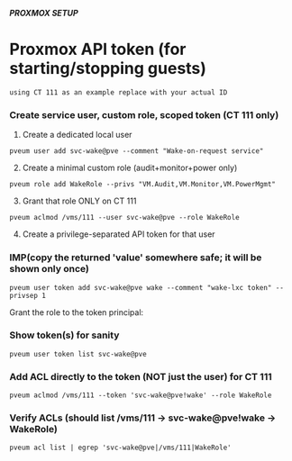 ***PROXMOX SETUP***

# Proxmox API token (for starting/stopping guests)
```using CT 111 as an example replace with your actual ID```
### Create service user, custom role, scoped token (CT 111 only)

1.  Create a dedicated local user

```
pveum user add svc-wake@pve --comment "Wake-on-request service"
```

2.  Create a minimal custom role (audit+monitor+power only)

```
pveum role add WakeRole --privs "VM.Audit,VM.Monitor,VM.PowerMgmt"
```

3.  Grant that role ONLY on CT 111

```
pveum aclmod /vms/111 --user svc-wake@pve --role WakeRole
```

4.  Create a privilege-separated API token for that user

### IMP(copy the returned 'value' somewhere safe; it will be shown only once)

```
pveum user token add svc-wake@pve wake --comment "wake-lxc token" --privsep 1
```

Grant the role to the token principal:

### Show token(s) for sanity

```
pveum user token list svc-wake@pve
```

### Add ACL directly to the token (NOT just the user) for CT 111

```
pveum aclmod /vms/111 --token 'svc-wake@pve!wake' --role WakeRole
```

### Verify ACLs (should list /vms/111 -> svc-wake@pve!wake -> WakeRole)

```
pveum acl list | egrep 'svc-wake@pve|/vms/111|WakeRole'
```
